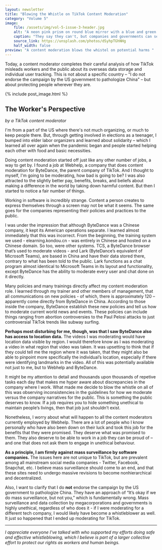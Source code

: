 ```yaml
---
layout: newsletter
title: "Blowing the Whistle on TikTok Content Moderation"
category: "Volume 5"
image:
    file: /assets/img/vol-5-issue-3-header.jpg
    alt: "A neon pink prism on round blue mirror with a blue and green gradient background"
    caption: "They say they can't, but companies and governments can see right through you"
    source_link: https://unsplash.com/photos/dSyhpTGhNHg
    half_width: false
preview: "A content moderation blows the whistel on potential harms "
---
```


Today, a content moderator completes their careful analysis of how TikTok misleads workers and the public about its overseas data storage and individual user tracking. This is not about a specific country – "I do not endorse the campaign by the US government to pathologize China" – but about protecting people wherever they are. 

<!-- DO NOT remove the excerpt tag -->
<!--excerpt-->
<!-- remaining content goes below here -->

<!-- DO NOT remove the header image -->
{% include post_image.html %}

## The Worker's Perspective

_by a TikTok content moderator_

I'm from a part of the US where there's not much organizing, or much to keep people there. But, through getting involved in elections as a teenager, I bumped into elder labor organizers and learned about solidarity – which I learned all over again when the pandemic began and people started helping each other with food and basic necessities.

Doing content moderation started off just like any other number of jobs, a way to get by. I found a job at Webhelp, a company that does content moderation for ByteDance, the parent company of TikTok. And I thought to myself, I'm going to be moderating, how bad is going to be? I was also attracted to the slightly better pay, benefits, breaks, and beliefs about making a difference in the world by taking down harmful content. But then I started to notice a fair number of things.

Working in software is incredibly strange. Content a person creates to express themselves through a screen may not be what it seems. The same goes for the companies representing their policies and practices to the public. 

I was under the impression that although ByteDance was a Chinese company, it kept its American operations separate. I learned almost immediately that this was incorrect. From the beginning, the training system we used - elearning.kondou.cn - was entirely in Chinese and hosted on a Chinese domain. So too, were other systems. TCS, a ByteDance browser that’s used to moderate videos - and Lark (ByteDance’s equivalent of Microsoft Teams), are based in China and have their data stored there, contrary to what has been told to the public. Lark functions as a chat program almost identical to Microsoft Teams in its layout and functionality, except ByteDance has the ability to moderate every user and chat done on it directly.

Many policies and many trainings directly affect my content moderation role. I learned through my trainer and other members of management, that all communications on new policies - of which, there is approximately 120 – apparently come directly from ByteDance in China. According to those inside the company, ByteDance establish these new policies and tell us how to moderate current world news and events. These policies can include things ranging from abortion controversies to the Paul Pelosi attacks to just controversial TikTok trends like subway surfing.

**Perhaps most disturbing for me, though, was that I saw ByteDance also has access to location data.** The videos I was moderating would have location data visible by region. I would therefore know as I was moderating a video in what region that video was taken. It was upsetting to think that if they could tell me the region where it was taken, that they might also be able to pinpoint more specifically the individual’s location, especially if there were identifying landmarks in the video. All of this was potentially available not just to me, but to Webhelp and ByteDance. 

It might be my attention to detail and thousands upon thousands of repetive tasks each day that makes me hyper aware about discrepancies in the company where I work. What made me decide to blow the whistle on all of this was observing inconsistencies in the guidelines for how we moderate versus the company narratives for the public. This is something the public deserves to know. If a job requires you to hide something unethical to maintain people’s livings, then that job just shouldn’t exist. 

Nonetheless, I worry about what will happen to all the content moderators currently employed by Webhelp. There are a lot of people who I know personally who have also been down on their luck and took this job for the benefits that they were promised. They deserve what was promised to them. They also deserve to be able to work in a job they can be proud of – and one that does not ask them to engage in unethical behaviour. 

**As a principle, I am firmly against mass surveillance by software companies.** The issues here are not unique to TikTok, but are prevalent among all mainstream social media companies - Twitter, Facebook, Snapchat, etc. I believe mass surveillance should come to an end, and that these sites need to undergo massive revisions to become nonhierarchical and decentralized.

Also, I want to clarify that I do **not** endorse the campaign by the US government to pathologize China. They have an approach of “It’s okay if we do mass surveillance, but not you,” which is fundamentally wrong. Mass surveillance and data collection by megacorporations and governments is highly unethical, regardless of who does it - if I were moderating for a different tech company, I would likely have become a whistleblower as well. It just so happened that I ended up moderating for TikTok.

<hr>

_I appreciate everyone I've talked with who supported my efforts doing safe and effective whistleblowing, which I believe is part of a larger collective effort to protect our rights as workers and human beings._
